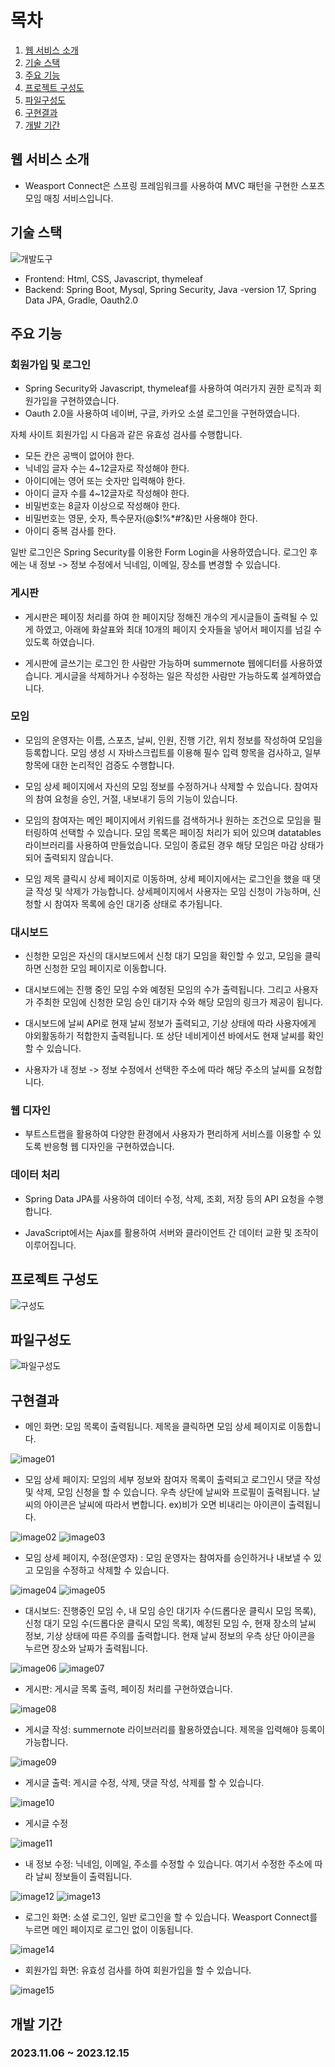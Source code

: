 # 목차

1. [웹 서비스 소개](#웹-서비스-소개)
2. [기술 스택](#기술-스택)
3. [주요 기능](#주요-기능)
4. [프로젝트 구성도](#프로젝트-구성도)
5. [파일구성도](#파일구성도)
6. [구현결과](#구현결과)
7. [개발 기간](#개발-기간)

## 웹 서비스 소개

- Weasport Connect은 스프링 프레임워크를 사용하여 MVC 패턴을 구현한 스포츠 모임 매칭 서비스입니다. 

## 기술 스택

![개발도구](https://github.com/bsw0215/weasport/assets/144658036/44a619c7-36d3-4cbf-bafd-40ed47fd7d3c)

- Frontend: Html, CSS, Javascript, thymeleaf
- Backend: Spring Boot, Mysql, Spring Security, Java -version 17, Spring Data JPA, Gradle, Oauth2.0

## 주요 기능
  
### 회원가입 및 로그인

- Spring Security와 Javascript, thymeleaf를 사용하여 여러가지 권한 로직과 회원가입을 구현하였습니다. 
- Oauth 2.0을 사용하여 네이버, 구글, 카카오 소셜 로그인을 구현하였습니다.

자체 사이트 회원가입 시 다음과 같은 유효성 검사를 수행합니다.
- 모든 칸은 공백이 없어야 한다.
- 닉네임 글자 수는 4~12글자로 작성해야 한다.
- 아이디에는 영어 또는 숫자만 입력해야 한다.
- 아이디 글자 수를 4~12글자로 작성해야 한다.
- 비밀번호는 8글자 이상으로 작성해야 한다.
- 비밀번호는 영문, 숫자, 특수문자(@$!%*#?&)만 사용해야 한다.
- 아이디 중복 검사를 한다.

일반 로그인은 Spring Security를 이용한 Form Login을 사용하였습니다. 로그인 후에는 내 정보 -> 정보 수정에서 닉네임, 이메일, 장소를 변경할 수 있습니다.

### 게시판

- 게시판은 페이징 처리를 하여 한 페이지당 정해진 개수의 게시글들이 출력될 수 있게 하였고, 아래에 화살표와 최대 10개의 페이지 숫자들을 넣어서 페이지를 넘길 수 있도록 하였습니다.

- 게시판에 글쓰기는 로그인 한 사람만 가능하며 summernote 웹에디터를 사용하였습니다. 게시글을 삭제하거나 수정하는 일은 작성한 사람만 가능하도록 설계하였습니다.

### 모임

- 모임의 운영자는 이름, 스포츠, 날씨, 인원, 진행 기간, 위치 정보를 작성하여 모임을 등록합니다. 모임 생성 시 자바스크립트를 이용해 필수 입력 항목을 검사하고, 일부 항목에 대한 논리적인 검증도 수행합니다.

- 모임 상세 페이지에서 자신의 모임 정보를 수정하거나 삭제할 수 있습니다. 참여자의 참여 요청을 승인, 거절, 내보내기 등의 기능이 있습니다.

- 모임의 참여자는 메인 페이지에서 키워드를 검색하거나 원하는 조건으로 모임을 필터링하여 선택할 수 있습니다. 모임 목록은 페이징 처리가 되어 있으며 datatables 라이브러리를 사용하여 만들었습니다. 모임이 종료된 경우 해당 모임은 마감 상태가 되어 출력되지 않습니다.

- 모임 제목 클릭시 상세 페이지로 이동하며, 상세 페이지에서는 로그인을 했을 때 댓글 작성 및 삭제가 가능합니다. 상세페이지에서 사용자는 모임 신청이 가능하며, 신청할 시 참여자 목록에 승인 대기중 상태로 추가됩니다. 

### 대시보드

- 신청한 모임은 자신의 대시보드에서 신청 대기 모임을 확인할 수 있고, 모임을 클릭하면 신청한 모임 페이지로 이동합니다.

- 대시보드에는 진행 중인 모임 수와 예정된 모임의 수가 출력됩니다. 그리고 사용자가 주최한 모임에 신청한 모임 승인 대기자 수와 해당 모임의 링크가 제공이 됩니다. 

- 대시보드에 날씨 API로 현재 날씨 정보가 출력되고, 기상 상태에 따라 사용자에게 야외활동하기 적합한지 출력됩니다. 또 상단 네비게이션 바에서도 현재 날씨를 확인할 수 있습니다.

- 사용자가 내 정보 -> 정보 수정에서 선택한 주소에 따라 해당 주소의 날씨를 요청합니다.

### 웹 디자인

- 부트스트랩을 활용하여 다양한 환경에서 사용자가 편리하게 서비스를 이용할 수 있도록 반응형 웹 디자인을 구현하였습니다.

### 데이터 처리

- Spring Data JPA를 사용하여 데이터 수정, 삭제, 조회, 저장 등의 API 요청을 수행합니다.

- JavaScript에서는 Ajax를 활용하여 서버와 클라이언트 간 데이터 교환 및 조작이 이루어집니다.

## 프로젝트 구성도

![구성도](https://github.com/bsw0215/weasport/assets/144658036/257f7a48-882c-4886-a122-7035c41f6a7e)

## 파일구성도

![파일구성도](https://github.com/bsw0215/weasport/assets/144658036/5aa6e80b-350e-431f-8a24-239e4658f6e0)

## 구현결과

- 메인 화면: 모임 목록이 출력됩니다. 제목을 클릭하면 모임 상세 페이지로 이동합니다.

![image01](https://github.com/bsw0215/weasport/assets/144658036/5d39546f-181c-4213-abf4-c5f22e2ccca8)

- 모임 상세 페이지: 모임의 세부 정보와 참여자 목록이 출력되고 로그인시 댓글 작성 및 삭제, 모임 신청을 할 수 있습니다. 우측 상단에 날씨와 프로필이 출력됩니다. 날씨의 아이콘은 날씨에 따라서 변합니다. ex)비가 오면 비내리는 아이콘이 출력됩니다.

![image02](https://github.com/bsw0215/weasport/assets/144658036/1447e5b5-a848-4c38-a19a-0fa116e96fe4)
![image03](https://github.com/bsw0215/weasport/assets/144658036/386e2caf-50d6-4ab9-8eac-679689bd7ed4)

- 모임 상세 페이지, 수정(운영자) : 모임 운영자는 참여자를 승인하거나 내보낼 수 있고 모임을 수정하고 삭제할 수 있습니다.

![image04](https://github.com/bsw0215/weasport/assets/144658036/5c145c71-df05-4bf7-8cac-6114543e8d37)
![image05](https://github.com/bsw0215/weasport/assets/144658036/54d1c289-6c4c-40d8-8870-5ba5c80fb611)

- 대시보드: 진행중인 모임 수, 내 모임 승인 대기자 수(드롭다운 클릭시 모임 목록), 신청 대기 모임 수(드롭다운 클릭시 모임 목록), 예정된 모임 수, 현재 장소의 날씨 정보, 기상 상태에 따른 주의를 출력합니다. 현재 날씨 정보의 우측 상단 아이콘을 누르면 장소와 날짜가 출력됩니다.

![image06](https://github.com/bsw0215/weasport/assets/144658036/3732b435-312c-41be-b849-d2c8d12e8442)
![image07](https://github.com/bsw0215/weasport/assets/144658036/baac79f8-f54e-40c5-8463-1af24c10e5f3)

- 게시판: 게시글 목록 출력, 페이징 처리를 구현하였습니다.

![image08](https://github.com/bsw0215/weasport/assets/144658036/780dd504-b9a3-4f96-890f-403a3491c9fb)

- 게시글 작성: summernote 라이브러리를 활용하였습니다. 제목을 입력해야 등록이 가능합니다.

![image09](https://github.com/bsw0215/weasport/assets/144658036/4b4fc025-161c-4172-a83f-2df045dbfc86)

- 게시글 출력: 게시글 수정, 삭제, 댓글 작성, 삭제를 할 수 있습니다.

![image10](https://github.com/bsw0215/weasport/assets/144658036/1fb601f8-c70e-4f24-b446-be92f13f2de7)

- 게시글 수정

![image11](https://github.com/bsw0215/weasport/assets/144658036/feae565f-ef9b-4f44-ba6c-aaf3cb7ba6e5)

- 내 정보 수정: 닉네임, 이메일, 주소를 수정할 수 있습니다. 여기서 수정한 주소에 따라 날씨 정보들이 출력됩니다.

![image12](https://github.com/bsw0215/weasport/assets/144658036/a05d098e-025a-49e5-acb7-d5241ccf75aa)
![image13](https://github.com/bsw0215/weasport/assets/144658036/05fe5e06-acd8-46b7-9894-cc43b8fd5a5e)

- 로그인 화면: 소셜 로그인, 일반 로그인을 할 수 있습니다. Weasport Connect를 누르면 메인 페이지로 로그인 없이 이동됩니다.

![image14](https://github.com/bsw0215/weasport/assets/144658036/89cdf003-73ea-4644-8267-839a9a591e53)

- 회원가입 화면: 유효성 검사를 하여 회원가입을 할 수 있습니다.

![image15](https://github.com/bsw0215/weasport/assets/144658036/b082654f-18e4-4f30-af9d-f945184c30c8)

## 개발 기간

### 2023.11.06 ~ 2023.12.15
